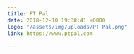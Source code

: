 ```yaml
---
title: PT Pal
date: 2018-12-10 19:38:41 +0000
logo: "/assets/img/uploads/PT Pal.png"
link: https://www.ptpal.com

---
```

